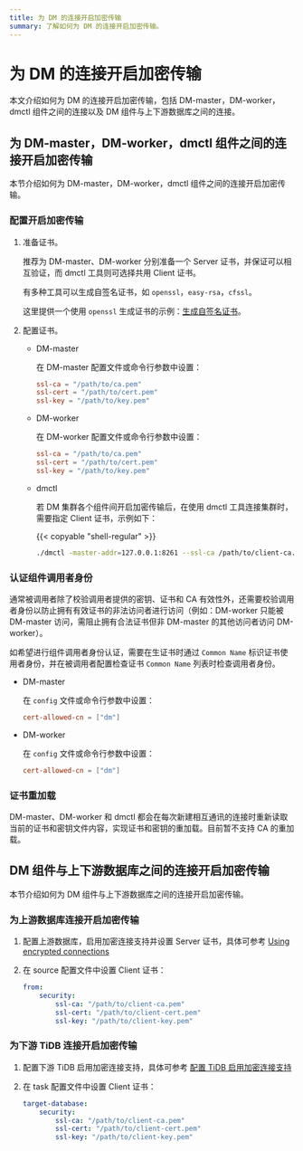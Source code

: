 ```yaml
---
title: 为 DM 的连接开启加密传输
summary: 了解如何为 DM 的连接开启加密传输。
---
```


# 为 DM 的连接开启加密传输

本文介绍如何为 DM 的连接开启加密传输，包括 DM-master，DM-worker，dmctl 组件之间的连接以及 DM 组件与上下游数据库之间的连接。

## 为 DM-master，DM-worker，dmctl 组件之间的连接开启加密传输

本节介绍如何为 DM-master，DM-worker，dmctl 组件之间的连接开启加密传输。

### 配置开启加密传输

1. 准备证书。

    推荐为 DM-master、DM-worker 分别准备一个 Server 证书，并保证可以相互验证，而 dmctl 工具则可选择共用 Client 证书。

    有多种工具可以生成自签名证书，如 `openssl`，`easy-rsa`，`cfssl`。

    这里提供一个使用 `openssl` 生成证书的示例：[生成自签名证书](generate-self-signed-certificates.md)。

2. 配置证书。

    - DM-master

        在 DM-master 配置文件或命令行参数中设置：

        ```toml
        ssl-ca = "/path/to/ca.pem"
        ssl-cert = "/path/to/cert.pem"
        ssl-key = "/path/to/key.pem"
        ```

    - DM-worker

        在 DM-worker 配置文件或命令行参数中设置：

        ```toml
        ssl-ca = "/path/to/ca.pem"
        ssl-cert = "/path/to/cert.pem"
        ssl-key = "/path/to/key.pem"
        ```

    - dmctl
    
        若 DM 集群各个组件间开启加密传输后，在使用 dmctl 工具连接集群时，需要指定 Client 证书，示例如下：

        {{< copyable "shell-regular" >}}

        ```bash
        ./dmctl -master-addr=127.0.0.1:8261 --ssl-ca /path/to/client-ca.pem --ssl-cert /path/to/client-cert.pem --ssl-key /path/to/client-key.pem
        ```

### 认证组件调用者身份

通常被调用者除了校验调用者提供的密钥、证书和 CA 有效性外，还需要校验调用者身份以防止拥有有效证书的非法访问者进行访问（例如：DM-worker 只能被 DM-master 访问，需阻止拥有合法证书但非 DM-master 的其他访问者访问 DM-worker）。

如希望进行组件调用者身份认证，需要在生证书时通过 `Common Name` 标识证书使用者身份，并在被调用者配置检查证书 `Common Name` 列表时检查调用者身份。

- DM-master

    在 `config` 文件或命令行参数中设置：

    ```toml
    cert-allowed-cn = ["dm"] 
    ```

- DM-worker

    在 `config` 文件或命令行参数中设置：

    ```toml
    cert-allowed-cn = ["dm"] 
    ```

### 证书重加载

DM-master、DM-worker 和 dmctl 都会在每次新建相互通讯的连接时重新读取当前的证书和密钥文件内容，实现证书和密钥的重加载。目前暂不支持 CA 的重加载。

## DM 组件与上下游数据库之间的连接开启加密传输

本节介绍如何为 DM 组件与上下游数据库之间的连接开启加密传输。

### 为上游数据库连接开启加密传输

1. 配置上游数据库，启用加密连接支持并设置 Server 证书，具体可参考 [Using encrypted connections](https://dev.mysql.com/doc/refman/5.7/en/using-encrypted-connections.html)

2. 在 source 配置文件中设置 Client 证书：

    ```yaml
    from:
        security:
            ssl-ca: "/path/to/client-ca.pem"
            ssl-cert: "/path/to/client-cert.pem"
            ssl-key: "/path/to/client-key.pem"
    ```

### 为下游 TiDB 连接开启加密传输

1. 配置下游 TiDB 启用加密连接支持，具体可参考 [配置 TiDB 启用加密连接支持](https://docs.pingcap.com/zh/tidb/stable/enable-tls-between-clients-and-servers#配置-tidb-启用加密连接支持)

2. 在 task 配置文件中设置 Client 证书：

    ```yaml
    target-database:
        security:
            ssl-ca: "/path/to/client-ca.pem"
            ssl-cert: "/path/to/client-cert.pem"
            ssl-key: "/path/to/client-key.pem"
    ```
